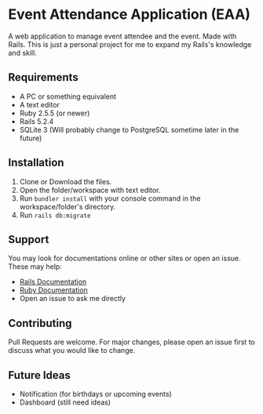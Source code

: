 # Event Attendance Application (EAA)
A web application to manage event attendee and the event. Made with Rails. This is just a personal project for me to expand my Rails's knowledge and skill.

## Requirements
* A PC or something equivalent
* A text editor
* Ruby 2.5.5 (or newer)
* Rails 5.2.4
* SQLite 3 (Will probably change to PostgreSQL sometime later in the future)

## Installation
1. Clone or Download the files.
2. Open the folder/workspace with text editor.
3. Run `bundler install` with your console command in the workspace/folder's directory.
4. Run `rails db:migrate`

## Support
You may look for documentations online or other sites or open an issue. These may help:
* [Rails Documentation](https://guides.rubyonrails.org/)
* [Ruby Documentation](https://ruby-doc.org/)
* Open an issue to ask me directly 

## Contributing
Pull Requests are welcome. For major changes, please open an issue first to discuss what you would like to change.

## Future Ideas
- Notification (for birthdays or upcoming events)
- Dashboard (still need ideas)
